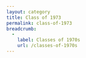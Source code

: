 ```yaml
---
layout: category
title: Class of 1973
permalink: class-of-1973
breadcrumb:
  -
    label: Classes of 1970s
    url: /classes-of-1970s
---
```

